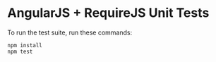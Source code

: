 AngularJS + RequireJS Unit Tests
================================

To run the test suite, run these commands:

    npm install
    npm test
